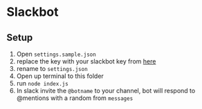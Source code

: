 # Slackbot

## Setup
1. Open `settings.sample.json`
2. replace the key with your slackbot key from [here](https://slack.com/apps/new/A0F7YS25R-bots)
3. rename to `settings.json`
4. Open up terminal to this folder
5. run `node index.js`
6. In slack invite the `@botname` to your channel, bot will respond to @mentions with a random from `messages`